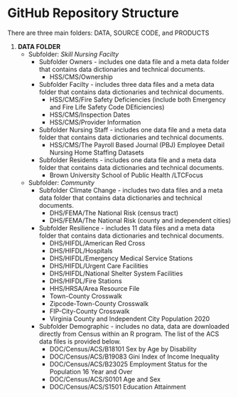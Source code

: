 # GitHub Repository Structure
There are three main folders: DATA, SOURCE CODE, and PRODUCTS
1. **DATA FOLDER**
   - Subfolder: *Skill Nursing Facilty*
     - Subfolder Owners - includes one data file and a meta data folder that contains data dictionaries and technical documents.
       - HSS/CMS/Ownership
     - Subfolder Facilty - includes three data files and a meta data folder that contains data dictionaries and technical documents.
       - HSS/CMS/Fire Safety Deficiencies (include both Emergency and Fire Life Safety Code DEficiencies)
       - HSS/CMS/Inspection Dates
       - HSS/CMS/Provider Information 
     - Subfolder Nursing Staff - includes one data file and a meta data folder that contains data dictionaries and technical documents.
       - HSS/CMS/The Payroll Based Journal (PBJ) Employee Detail Nursing Home Staffing Datasets
     - Subfolder Residents - includes one data file and a meta data folder that contains data dictionaries and technical documents.
       - Brown University School of Public Health /LTCFocus
   - Subfolder: *Community*
     - Subfolder Climate Change - includes two data files and a meta data folder that contains data dictionaries and technical documents.
       - DHS/FEMA/The National Risk (census tract)
       - DHS/FEMA/The National Risk (county and independent cities)
     - Subfolder Resilience - includes 11 data files and a meta data folder that contains data dictionaries and technical documents.
       - DHS/HIFDL/American Red Cross
       - DHS/HIFDL/Hospitals
       - DHS/HIFDL/Emergency Medical Service Stations
       - DHS/HIFDL/Urgent Care Facilities
       - DHS/HIFDL/National Shelter System Facilities
       - DHS/HIFDL/Fire Stations
       - HHS/HRSA/Area Resource File
       - Town-County Crosswalk
       - Zipcode-Town-County Crosswalk
       - FIP-City-County Crosswalk
       - Virginia County and Independent City Population 2020
     - Subfolder Demographic - includes no data, data are downloaded directly from Census within an R program. The list of the ACS data files is provided below. 
        - DOC/Census/ACS/B18101 Sex by Age by Disability
        - DOC/Census/ACS/B19083 Gini Index of Income Inequality
        - DOC/Census/ACS/B23025 Employment Status for the Population 16 Year and Over
        - DOC/Census/ACS/S0101 Age and Sex
        - DOC/Census/ACS/S1501 Education Attainment
